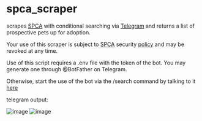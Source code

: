 # spca_scraper
scrapes [SPCA](https://spca.org.sg) with conditional searching via [Telegram](https://web.telegram.org/) and returns a list of prospective pets up for adoption.

Your use of this scraper is subject to [SPCA](https://spca.org.sg) security [policy](https://spca.org.sg/website-security-policy/) and may be revoked at any time.

Use of this script requires a .env file with the token of the bot. You may generate one through @BotFather on Telegram.

Otherwise, start the use of the bot via the /search command by talking to it [here](https://t.me/spca_scraper_bot)

telegram output:

![image](https://github.com/desmondogazebo/spca_scraper/assets/13763140/75d9b3cb-379f-4448-b875-c2e9cacb0a27)
![image](https://github.com/desmondogazebo/spca_scraper/assets/13763140/4a699595-e7c8-486d-b0cd-e88fd572cc5b)
